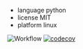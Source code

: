 - language python
- license MIT
- platform linux

![Workflow](https://github.com/TheFatBlue/ABeautifulRepo-test/actions/workflows/python-app.yml/badge.svg)
[![codecov](https://codecov.io/github/TheFatBlue/ABeautifulRepo-test/graph/badge.svg?token=UEI8Y05X61)](https://codecov.io/github/TheFatBlue/ABeautifulRepo-test)
